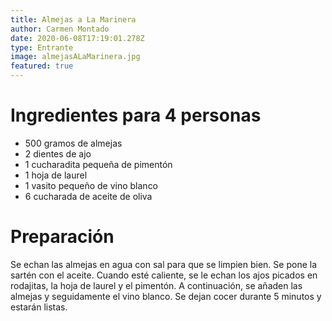 ```yaml
---
title: Almejas a La Marinera
author: Carmen Montado
date: 2020-06-08T17:19:01.278Z
type: Entrante
image: almejasALaMarinera.jpg
featured: true
---
```


# Ingredientes para 4 personas

- 500 gramos de almejas
- 2 dientes de ajo
- 1 cucharadita pequeña de pimentón
- 1 hoja de laurel
- 1 vasito pequeño de vino blanco
- 6 cucharada de aceite de oliva

# Preparación

Se echan las almejas en agua con sal para que se limpien bien. Se pone la sartén con el aceite. Cuando esté caliente, se le echan los ajos picados en rodajitas, la hoja de laurel y el pimentón. A continuación, se añaden las almejas y seguidamente el vino blanco. Se dejan cocer durante 5 minutos y estarán listas.
